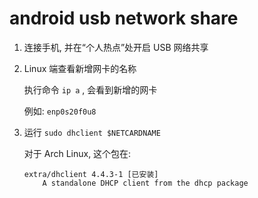 # android usb network share

1. 连接手机, 并在“个人热点”处开启 USB 网络共享
2. Linux 端查看新增网卡的名称
    
    执行命令 `ip a` , 会看到新增的网卡
    
    例如: `enp0s20f0u8`
    
3. 运行 `sudo dhclient $NETCARDNAME`
    
    对于 Arch Linux, 这个包在:
    
    ```
    extra/dhclient 4.4.3-1 [已安装]
        A standalone DHCP client from the dhcp package
    ```